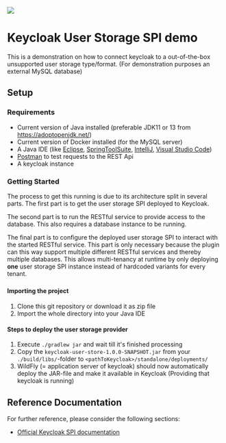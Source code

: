 ![](https://github.com/nt-ca-aqe/keycloak-user-storage/workflows/Java%20CI%20on%20REST%20version/badge.svg)
# Keycloak User Storage SPI demo
This is a demonstration on how to connect keycloak to a out-of-the-box unsupported user storage type/format. (For demonstration purposes an external MySQL database)

## Setup

### Requirements
* Current version of Java installed (preferable JDK11 or 13 from https://adoptopenjdk.net/)
* Current version of Docker installed (for the MySQL server)
* A Java IDE (like [Eclipse](https://www.eclipse.org/downloads/), [SpringToolSuite](https://spring.io/tools), [IntelliJ](https://www.jetbrains.com/idea/download), [Visual Studio Code](https://code.visualstudio.com/))
* [Postman](https://www.getpostman.com/downloads/) to test requests to the REST Api
* A keycloak instance

### Getting Started
The process to get this running is due to its architecture split in several parts. The first part is to get the user storage SPI deployed to Keycloak. 

The second part is to run the RESTful service to provide access to the database. This also requires a database instance to be running.

The final part is to configure the deployed user storage SPI to interact with the started RESTful service. This part is only necessary because the plugin can this way support multiple different RESTful services and thereby multiple databases. This allows multi-tenancy at runtime by only deploying **one** user storage SPI instance instead of hardcoded variants for every tenant.

##### 

#### Importing the project
1. Clone this git repository or download it as zip file
2. Import the whole directory into your Java IDE

#### Steps to deploy the user storage provider
1. Execute `./gradlew jar` and wait till it's finished processing
2. Copy the `keycloak-user-store-1.0.0-SNAPSHOT.jar` from your `./build/libs/`-folder to `<pathToKeycloak>/standalone/deployments/`
3. WildFly (= application server of keycloak) should now automatically deploy the JAR-file and make it available in Keycloak (Providing that keycloak is running)

####  

## Reference Documentation

For further reference, please consider the following sections:

* [Official Keycloak SPI documentation](https://www.keycloak.org/docs/latest/server_development/index.html#_user-storage-spi)
